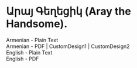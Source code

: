 # Արայ Գեղեցիկ (Aray the Handsome).

Armenian - Plain Text  
Armenian - PDF | CustomDesign1 | CustomDesign2  
English - Plain Text  
English - PDF  
